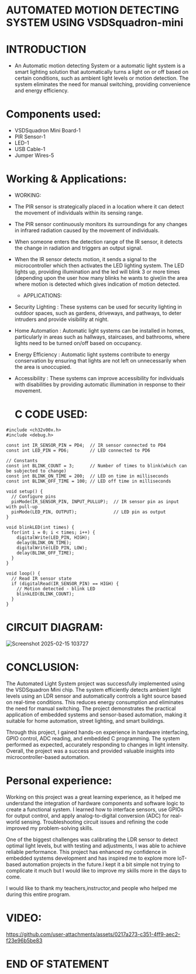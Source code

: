 # AUTOMATED MOTION DETECTING SYSTEM USING VSDSquadron-mini

# INTRODUCTION
* An Automatic motion detecting System or a automatic light system is a smart lighting solution that automatically turns a light on or off based on certain conditions, such as ambient light levels or motion detection. The system eliminates the need for manual switching, providing convenience and energy efficiency.

# Components used:
* VSDSquadron Mini Board-1
* PIR Sensor-1
* LED-1
* USB Cable-1
* Jumper Wires-5

# Working & Applications:

   * WORKING:
* The PIR sensor is strategically placed in a location where it can detect the movement of individuals within its sensing range.
* The PIR sensor continuously monitors its surroundings for any changes in infrared radiation caused by the movement of individuals.
* When someone enters the detection range of the IR sensor, it detects the change in radiation and triggers an output signal.
* When the IR sensor detects motion, it sends a signal to the microcontroller which then activates the LED lighting system. The LED lights up, providing illumination and the led will blink 3 or more times (depending upon the user how many blinks he wants to give)in the area where motion is detected which gives indication of motion detected.

  * APPLICATIONS:
* Security Lighting : These systems can be used for security lighting in outdoor spaces, such as gardens, driveways, and pathways, to deter intruders and provide visibility at night.
* Home Automation : Automatic light systems can be installed in homes, particularly in areas such as hallways, staircases, and bathrooms, where lights need to be turned on/off based on occupancy.
* Energy Efficiency : Automatic light systems contribute to energy conservation by ensuring that lights are not left on unnecessarily when the area is unoccupied.
* Accessibility : These systems can improve accessibility for individuals with disabilities by providing automatic illumination in response to their movement.
 
  # C CODE USED:
```
#include <ch32v00x.h>
#include <debug.h>

const int IR_SENSOR_PIN = PD4;  // IR sensor connected to PD4
const int LED_PIN = PD6;        // LED connected to PD6

// Constants
const int BLINK_COUNT = 3;      // Number of times to blink(which can be subjected to change)
const int BLINK_ON_TIME = 200;  // LED on time in milliseconds
const int BLINK_OFF_TIME = 100; // LED off time in milliseconds

void setup() {
  // Configure pins
  pinMode(IR_SENSOR_PIN, INPUT_PULLUP);  // IR sensor pin as input with pull-up
  pinMode(LED_PIN, OUTPUT);              // LED pin as output
}

void blinkLED(int times) {
  for(int i = 0; i < times; i++) {
    digitalWrite(LED_PIN, HIGH);
    delay(BLINK_ON_TIME);
    digitalWrite(LED_PIN, LOW);
    delay(BLINK_OFF_TIME);
  }
}

void loop() {
  // Read IR sensor state
  if (digitalRead(IR_SENSOR_PIN) == HIGH) {
    // Motion detected - blink LED
    blinkLED(BLINK_COUNT);
  }
}
```
# CIRCUIT DIAGRAM:
![Screenshot 2025-02-15 103727](https://github.com/user-attachments/assets/02880866-058e-4825-91c9-eeca0d07fe66)
# CONCLUSION:
The Automated Light System project was successfully implemented using the VSDSquadron Mini chip. The system efficiently detects ambient light levels using an LDR sensor and automatically controls a light source based on real-time conditions. This reduces energy consumption and eliminates the need for manual switching. The project demonstrates the practical application of embedded systems and sensor-based automation, making it suitable for home automation, street lighting, and smart buildings.

Through this project, I gained hands-on experience in hardware interfacing, GPIO control, ADC reading, and embedded C programming. The system performed as expected, accurately responding to changes in light intensity. Overall, the project was a success and provided valuable insights into microcontroller-based automation.

# Personal experience:
Working on this project was a great learning experience, as it helped me understand the integration of hardware components and software logic to create a functional system. I learned how to interface sensors, use GPIOs for output control, and apply analog-to-digital conversion (ADC) for real-world sensing. Troubleshooting circuit issues and refining the code improved my problem-solving skills.

One of the biggest challenges was calibrating the LDR sensor to detect optimal light levels, but with testing and adjustments, I was able to achieve reliable performance. This project has enhanced my confidence in embedded systems development and has inspired me to explore more IoT-based automation projects in the future.I kept it a bit simple not trying to complicate it much but I would like to improve my skills more in the days to come.

I would  like to thank my teachers,instructor,and people who helped me during this entire program.
# VIDEO:



https://github.com/user-attachments/assets/0217a273-c351-4ff9-aec2-f23e96b5be83




# END OF STATEMENT







